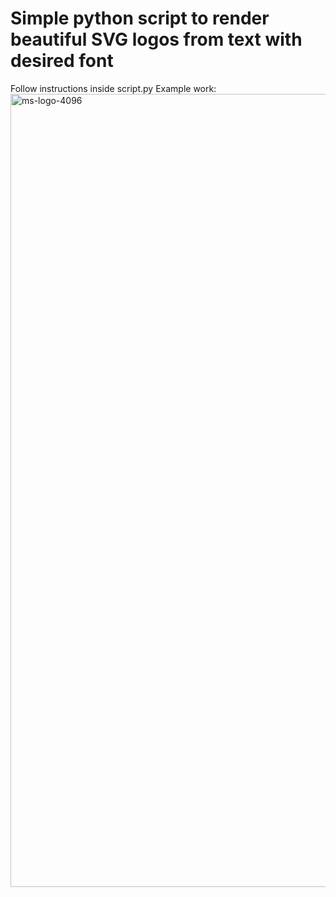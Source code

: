 # Simple python script to render beautiful SVG logos from text with desired font
Follow instructions inside script.py
Example work: 
<img width="3913" height="1269" alt="ms-logo-4096" src="https://github.com/user-attachments/assets/24200b43-16e1-43c0-a0ed-f3230356a9b8" />
